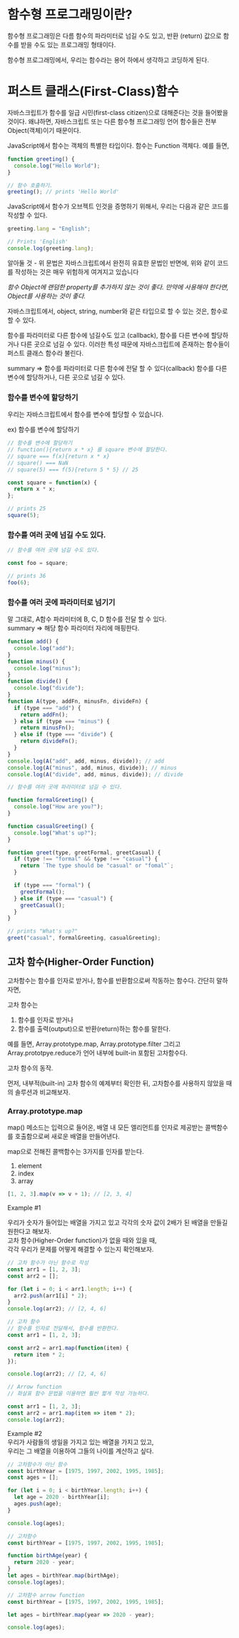 # 함수형 프로그래밍이란?

함수형 프로그래밍은 다름 함수의 파라미터로 넘길 수도 있고,
반환 (return) 값으로 함수를 받을 수도 있는 프로그래밍 형태이다.

함수형 프로그래밍에서, 우리는 함수라는 용어 하에서 생각하고 코딩하게 된다.

# 퍼스트 클래스(First-Class)함수

자바스크립트가 함수를 일급 시민(first-class citizen)으로 대해준다는 것을 들어봤을 것이다.
왜냐하면, 자바스크립트 또는 다른 함수형 프로그래밍 언어 함수들은 전부 Object(객체)이기 때문이다.

JavaScript에서 함수는 객체의 특별한 타입이다. 함수는 Function 객체다.
예를 들면,

```js
function greeting() {
  console.log("Hello World");
}

// 함수 호출하기.
greeting(); // prints 'Hello World'
```

JavaScript에서 함수가 오브젝트 인것을 증명하기 위해서, 우리는 다음과 같은 코드를 작성할 수 있다.

```js
greeting.lang = "English";

// Prints 'English'
console.log(greeting.lang);
```

알아둘 것 - 위 문법은 자바스크립트에서 완전히 유효한 문법인 반면에, 위와 같이 코드를 작성하는 것은 매우 위험하게 여겨지고 있습니다

_함수 Object에 랜덤한 property를 추가하지 않는 것이 좋다. 만약에 사용해야 한다면, Object를 사용하는 것이 좋다._

자바스크립트에서, object, string, number와 같은 타입으로 할 수 있는 것은, 함수로 할 수 있다.

함수를 파라미터로 다른 함수에 넘길수도 있고 (callback),
함수를 다른 변수에 할당하거나 다른 곳으로 넘길 수 있다.
이러한 특성 때문에 자바스크립트에 존재하는 함수들이 퍼스트 클래스 함수라 불린다.

summary =>
함수를 파라미터로 다른 함수에 전달 할 수 있다(callback)
함수를 다른 변수에 할당하거나, 다른 곳으로 넘길 수 있다.

### 함수를 변수에 할당하기

우리는 자바스크립트에서 함수를 변수에 할당할 수 있습니다.

ex) 함수를 변수에 할당하기

```js
// 함수를 변수에 할당하기
// function(){return x * x} 를 square 변수에 할당한다.
// square === f(x){return x * x}
// square() === NaN
// square(5) === f(5){return 5 * 5} // 25

const square = function(x) {
  return x * x;
};

// prints 25
square(5);
```

### 함수를 여러 곳에 넘길 수도 있다.

```js
// 함수를 여러 곳에 넘길 수도 있다.

const foo = square;

// prints 36
foo(6);
```

### 함수를 여러 곳에 파라미터로 넘기기

말 그대로, A함수 파라미터에 B, C, D 함수를 전달 할 수 있다.  
summary => 해당 함수 파라미터 자리에 매핑한다.

```js
function add() {
  console.log("add");
}
function minus() {
  console.log("minus");
}
function divide() {
  console.log("divide");
}
function A(type, addFn, minusFn, divideFn) {
  if (type === "add") {
    return addFn();
  } else if (type === "minus") {
    return minusFn();
  } else if (type === "divide") {
    return divideFn();
  }
}
console.log(A("add", add, minus, divide)); // add
console.log(A("minus", add, minus, divide)); // minus
console.log(A("divide", add, minus, divide)); // divide
```

```js
// 함수를 여러 곳에 파라미터로 넘길 수 있다.

function formalGreeting() {
  console.log("How are you?");
}

function casualGreeting() {
  console.log("What's up?");
}

function greet(type, greetFormal, greetCasual) {
  if (type !== "formal" && type !== "casual") {
    return `The type should be "casual" or "fomal"`;
  }

  if (type === "formal") {
    greetFormal();
  } else if (type === "casual") {
    greetCasual();
  }
}

// prints "What's up?"
greet("casual", formalGreeting, casualGreeting);
```

## 고차 함수(Higher-Order Function)

고차함수는 함수를 인자로 받거나, 함수를 반환함으로써 작동하는 함수다.
간단히 말하자면,

고차 함수는

1. 함수를 인자로 받거나
2. 함수를 출력(output)으로 반환(return)하는 함수를 말한다.

예를 들면, Array.prototype.map, Array.prototype.filter 그리고
Array.prototpye.reduce가 언어 내부에 built-in 포함된 고차함수다.

고차 함수의 동작.

먼저, 내부적(built-in) 고차 함수의 예제부터 확인한 뒤,
고차함수를 사용하지 않았을 때의 솔루션과 비교해보자.

### Array.prototype.map

map() 메소드는 입력으로 들어온,
배열 내 모든 엘리먼트를 인자로 제공받는
콜백함수를 호출함으로써 새로운 배열을 만들어낸다.

map으로 전해진 콜백함수는 3가지를 인자를 받는다.

1. element
2. index
3. array

```js
[1, 2, 3].map(v => v + 1); // [2, 3, 4]
```

Example #1

우리가 숫자가 들어있는 배열을 가지고 있고 각각의 숫자 값이 2배가 된 배열을 만들길 원한다고 해보자.  
고차 함수(Higher-Order function)가 없을 때와 있을 때,  
각각 우리가 문제를 어떻게 해결할 수 있는지 확인해보자.

```js
// 고차 함수가 아닌 함수로 작성
const arr1 = [1, 2, 3];
const arr2 = [];

for (let i = 0; i < arr1.length; i++) {
  arr2.push(arr1[i] * 2);
}
console.log(arr2); // [2, 4, 6]
```

```js
// 고차 함수
// 함수를 인자로 전달해서, 함수를 반환한다.
const arr1 = [1, 2, 3];

const arr2 = arr1.map(function(item) {
  return item * 2;
});

console.log(arr2); // [2, 4, 6]
```

```js
// Arrow function
// 화살표 함수 문법을 이용하면 훨씬 짧게 작성 가능하다.

const arr1 = [1, 2, 3];
const arr2 = arr1.map(item => item * 2);
console.log(arr2);
```

Example #2  
우리가 사람들의 생일을 가지고 있는 배열을 가지고 있고,  
우리는 그 배열을 이용하여 그들의 나이를 계산하고 싶다.

```js
// 고차함수가 아닌 함수
const birthYear = [1975, 1997, 2002, 1995, 1985];
const ages = [];

for (let i = 0; i < birthYear.length; i++) {
  let age = 2020 - birthYear[i];
  ages.push(age);
}

console.log(ages);
```

```js
// 고차함수
const birthYear = [1975, 1997, 2002, 1995, 1985];

function birthAge(year) {
  return 2020 - year;
}
let ages = birthYear.map(birthAge);
console.log(ages);
```

```js
// 고차함수 arrow function
const birthYear = [1975, 1997, 2002, 1995, 1985];

let ages = birthYear.map(year => 2020 - year);

console.log(ages);
```
